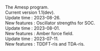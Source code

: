 The Amesp program.  
Current version 1.1(dev).  
Update time : 2023-08-26.  
New features : Oscillator strengths for SOC.  
Update time : 2023-08-01.  
New features : Amber force field.  
Update time : 2023-07-11.  
New features : TDDFT-ris and TDA-ris.  
